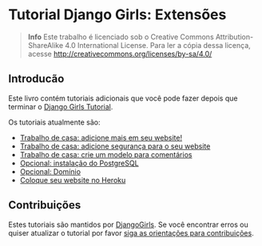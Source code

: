 # Tutorial Django Girls: Extensões

> **Info** Este trabalho é licenciado sob o Creative Commons Attribution-ShareAlike 4.0
International License. Para ler a cópia dessa licença, acesse
http://creativecommons.org/licenses/by-sa/4.0/

## Introducão

Este livro contém tutoriais adicionais que você pode fazer depois que terminar o [Django Girls Tutorial](http://tutorial.djangogirls.org/).

Os tutoriais atualmente são:
- [Trabalho de casa: adicione mais em seu website!](https://github.com/DjangoGirls/tutorial-extensions/blob/master/homework/README.md)
- [Trabalho de casa: adicione segurança para o seu website](https://github.com/DjangoGirls/tutorial-extensions/blob/master/authentication_authorization/README.md)
- [Trabalho de casa: crie um modelo para comentários](https://github.com/DjangoGirls/tutorial-extensions/blob/master/homework_create_more_models/README.md)
- [Opcional: instalação do PostgreSQL](https://github.com/DjangoGirls/tutorial-extensions/blob/master/optional_postgresql_installation/README.md)
- [Opcional: Domínio](https://github.com/DjangoGirls/tutorial-extensions/blob/master/domain/README.md)
- [Coloque seu website no Heroku](https://github.com/DjangoGirls/tutorial-extensions/blob/master/heroku/README.md)

## Contribuições

Estes tutoriais são mantidos por [DjangoGirls](http://djangogirls.org/). Se você encontrar erros ou quiser atualizar o tutorial por favor [siga as orientações para contribuições](https://github.com/DjangoGirls/tutorial/blob/master/CONTRIBUTING.md).
